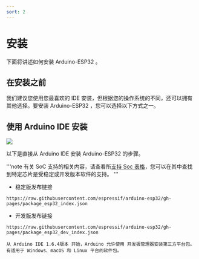 ```yaml
---
sort: 2
---
```


# 安装
下面将讲述如何安装 Arduino-ESP32 。

## 在安装之前
我们建议您使用您最喜欢的 IDE 安装，但根据您的操作系统的不同，还可以拥有其他选择。要安装 Arduino-ESP32 ，您可以选择以下方式之一。

## 使用 Arduino IDE 安装

![](https://docs.espressif.com/projects/arduino-esp32/en/latest/_images/logo_arduino.png)

以下是直接从 Arduino IDE 安装 Arduino-ESP32 的步骤。

'''note
有关 SoC 支持的相关内容，请查看所[支持 Soc 表格](esp32Doc/contents/getting_started.html#支持的soc)，您可以在其中查找到特定芯片是受稳定或开发版本软件的支持。
'''

- 稳定版发布链接

```
https://raw.githubusercontent.com/espressif/arduino-esp32/gh-pages/package_esp32_index.json
```

- 开发版发布链接

```
https://raw.githubusercontent.com/espressif/arduino-esp32/gh-pages/package_esp32_dev_index.json
```

```note
从 Arduino IDE 1.6.4版本 开始，Arduino 允许使用 开发板管理器安装第三方平台包。有适用于 Windows、macOS 和 Linux 平台的软件包。
```
